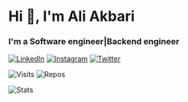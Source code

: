 # Hi 👋, I'm Ali Akbari

### I'm a Software engineer|Backend engineer

[![LinkedIn](https://img.shields.io/badge/linkedin-%230077B5.svg?style=for-the-badge&logo=linkedin&logoColor=white)](https://www.linkedin.com/in/alexakbari)
[![Instagram](https://img.shields.io/badge/instagram-%23E4405F.svg?style=for-the-badge&logo=Instagram&logoColor=white)](https://www.instagram.com/thealiakbarii)
[![Twitter](https://img.shields.io/badge/twitter-%231DA1F2.svg?style=for-the-badge&logo=Twitter&logoColor=white)](https://twitter.com/thealiakbari)

![Visits](https://badges.pufler.dev/visits/aliakbariaa1996/aliakbariaa1996)
![Repos](https://badges.pufler.dev/repos/aliakbariaa1996)

![Stats](https://github-readme-stats.vercel.app/api?username=aliakbariaa1996&include_all_commits=true&theme=merko)
